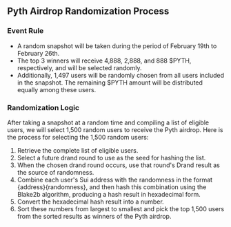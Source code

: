 ## Pyth Airdrop Randomization Process

### Event Rule

- A random snapshot will be taken during the period of February 19th to February 26th.
- The top 3 winners will receive 4,888, 2,888, and 888 $PYTH, respectively, and will be selected randomly.
- Additionally, 1,497 users will be randomly chosen from all users included in the snapshot. The remaining $PYTH amount will be distributed equally among these users.

### Randomization Logic

After taking a snapshot at a random time and compiling a list of eligible users, we will select 1,500 random users to receive the Pyth airdrop. Here is the process for selecting the 1,500 random users:

1. Retrieve the complete list of eligible users.
2. Select a future drand round to use as the seed for hashing the list.
3. When the chosen drand round occurs, use that round's Drand result as the source of randomness.
4. Combine each user's Sui address with the randomness in the format {address}{randomness}, and then hash this combination using the Blake2b algorithm, producing a hash result in hexadecimal form.
5. Convert the hexadecimal hash result into a number.
6. Sort these numbers from largest to smallest and pick the top 1,500 users from the sorted results as winners of the Pyth airdrop.
